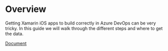# Overview
Getting Xamarin iOS apps to build correctly in Azure DevOps can be very tricky. In this guide we will walk through the different steps and where to get the data.

<a href="https://github.com/usri/DevOps_Xamarin_IOS/blob/master/DevOps_iOS.docx" target="_blank">Document</a>

